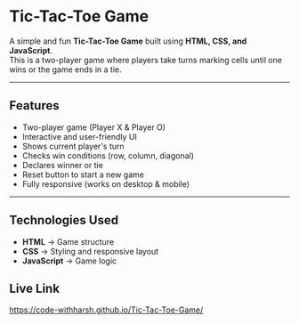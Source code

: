 #  Tic-Tac-Toe Game

A simple and fun **Tic-Tac-Toe Game** built using **HTML, CSS, and JavaScript**.  
This is a two-player game where players take turns marking cells until one wins or the game ends in a tie.

---

##  Features
- Two-player game (Player X & Player O)
- Interactive and user-friendly UI
- Shows current player's turn
- Checks win conditions (row, column, diagonal)
- Declares winner or tie
- Reset button to start a new game
- Fully responsive (works on desktop & mobile)

---

##  Technologies Used
- **HTML** → Game structure  
- **CSS** → Styling and responsive layout  
- **JavaScript** → Game logic  

## Live Link
 https://code-withharsh.github.io/Tic-Tac-Toe-Game/

